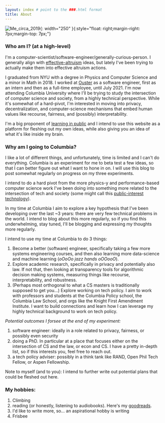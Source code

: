 ```yaml
---
layout: index # point to the ###.html format
title: About
---
```

![Me_circa_2019]({{site.url}}/assets/profile_pic.jpg){: width="250" }{:style="float: right;margin-right: 7px;margin-top: 7px;"}
<!-- For figuring out captions may be worth looking into this link
https://stackoverflow.com/questions/19331362/using-an-image-caption-in-markdown-jekyll
-->
### **Who am I? (at a high-level)**
I'm a computer-scientist/software-engineer/generally-curious-person. I generally align with [effective-altruism](https://www.effectivealtruism.org/) ideas, but lately I've been trying to actually make them into effective altruism actions. 

I graduated from NYU with a degree in Physics and Computer Science and a minor in Math in 2018. I worked at [Ouster] as a software engineer, first as an intern and then as a full-time employee, until July 2021. I'm now attending Columbia University where I'll be trying to study the intersection of computer science and society, from a highly technical perspective. While it's somewhat of a hard-pivot, I'm interested in moving into privacy, decentralization, and computer-science mechanisms that embed human values like recourse, fairness, and (possibly) interpretability.


I'm a big proponent of [learning in public] and I intend to use this website as a platform for fleshing out my own ideas, while also giving you an idea of what it's like inside my brain. 

### **Why am I going to Columbia?**

I like a lot of different things, and unfortunately, time is limited and I can't do everything. Columbia is an experiment for me to beta test a few ideas, so that I can better figure out what I want to hone in on. I will use this blog to post somewhat regularly on progress on my three experiments.

I intend to do a hard pivot from the more physics-y and performance-based computer science work I've been doing into something more related to the intersection of tech and society (some might call this [public-interest technology](https://blog.usejournal.com/resources-for-working-in-public-interest-technology-78a74e7fd712?gi=ca4d625feb55)).

In my time at Columbia I aim to explore a key hypothesis that I've been developing over the last ~3 years:
there are very few technical problems in the world. I intend to blog about this more regularly, so if you find this underwhelming, stay tuned, I'll be blogging and expressing my thoughts more regularly.

I intend to use my time at Columbia to do 3 things:
1. Become a better (software) engineer, specifically taking a few more systems engineering courses, and then also learning more data-science and machine learning (*oOoOo jazz hands oOOooO*).
2. Explore academic research, specifically in privacy and potentially also law. If not that, then looking at transparency tools for algorithmic decision making systems, measuring things like recourse, interpretability, and robustness.
3. (Perhaps most orthogonal to what a CS masters is traditionally supposed to get you...) Explore working on tech policy. I aim to work with professors and students at the Columbia Policy school, the Columbia Law School, and orgs like the Knight First Amendment Institute. I want to build connections and learn how I can leverage my highly technical background to work on tech policy.

*Potential outcomes I forsee at the end of my experiment:*

1. software engineer: ideally in a role related to privacy, fairness, or possibly even security
2. doing a PhD. In particular at a place that focuses either on the intersection of CS and the law, or econ and CS. I have a pretty in-depth list, so if this interests you, feel free to reach out.
3. a tech policy adviser: possibly in a think tank like RAND, Open Phil Tech Fellow, or Aspen Fellowship.

Note to myself (and to you): I intend to further write out potential plans that could be fleshed out here.

### **My hobbies:**
1. Climbing
2. reading (or honestly, listening to audiobooks). Here's my [goodreads](https://www.goodreads.com/user/show/68424670-roy).
3. I'd like to write more, so... an aspirational hobby is writing
4. Frisbee



[Ouster]: https://www.ouster.com
[learning in public]:  https://www.swyx.io/learn-in-public/ 
